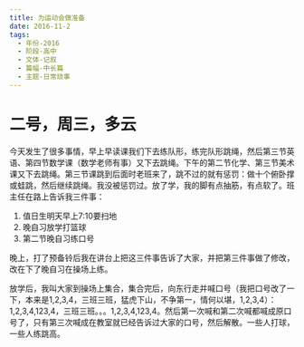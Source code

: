 ```yaml
---
title: 为运动会做准备
date: 2016-11-2
tags:
  - 年份-2016
  - 阶段-高中
  - 文体-记叙
  - 篇幅-中长篇
  - 主题-日常琐事
---
```


# 二号，周三，多云

今天发生了很多事情，早上早读课我们下去练队形，练完队形跳绳，然后第三节英语、第四节数学课（数学老师有事）又下去跳绳。下午的第二节化学、第三节美术课又下去跳绳。第三节课跳到后面时老班来了，跳不过的就有惩罚：做十个俯卧撑或蛙跳，然后继续跳绳。我没被惩罚过。放了学，我的脚有点抽筋，有点软了。班主任在路上告诉我三件事：

1. 值日生明天早上7:10要扫地
2. 晚自习放学打篮球
3. 第二节晚自习练口号

晚上，打了预备铃后我在讲台上把这三件事告诉了大家，并把第三件事做了修改，改在下了晚自习在操场上练。

放学后，我叫大家到操场上集合，集合完后，向东行走并喊口号（我把口号改了一下，本来是1,2,3,4，三班三班，猛虎下山，不争第一，情何以堪，1,2,3,4）：1,2,3,4,123,4，三班三班。。。1,2,3,4,123,4。然后第一次喊和第二次喊都喊成原口号了，只有第三次喊成在教室就已经告诉过大家的口号，然后解散。一些人打球，一些人练跳高。
